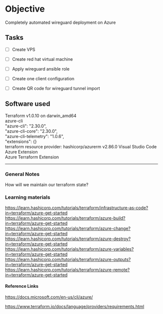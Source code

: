 # Objective
Completely automated wireguard deployment on Azure

## Tasks
- [ ] Create VPS
- [ ] Create red hat virtual machine
- [ ] Apply wireguard ansible role
- [ ] Create one client configuration
- [ ] Create QR code for wireguard tunnel import 


## Software used
Terraform v1.0.10 on darwin_amd64  
azure-cli  
  "azure-cli": "2.30.0",  
  "azure-cli-core": "2.30.0",  
  "azure-cli-telemetry": "1.0.6",  
  "extensions": {}   
terraform resource provider: hashicorp/azurerm v2.86.0
Visual Studio Code   
Azure Extension  
Azure Terraform Extension  

---

### General Notes
How will we maintain our terraform state?



### Learning materials
https://learn.hashicorp.com/tutorials/terraform/infrastructure-as-code?in=terraform/azure-get-started  
https://learn.hashicorp.com/tutorials/terraform/azure-build?in=terraform/azure-get-started  
https://learn.hashicorp.com/tutorials/terraform/azure-change?in=terraform/azure-get-started  
https://learn.hashicorp.com/tutorials/terraform/azure-destroy?in=terraform/azure-get-started  
https://learn.hashicorp.com/tutorials/terraform/azure-variables?in=terraform/azure-get-started  
https://learn.hashicorp.com/tutorials/terraform/azure-outputs?in=terraform/azure-get-started  
https://learn.hashicorp.com/tutorials/terraform/azure-remote?in=terraform/azure-get-started  


#### Reference Links
https://docs.microsoft.com/en-us/cli/azure/  

https://www.terraform.io/docs/language/providers/requirements.html  
